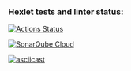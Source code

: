 ### Hexlet tests and linter status:
[![Actions Status](https://github.com/KsenosNick/java-project-71/actions/workflows/hexlet-check.yml/badge.svg)](https://github.com/KsenosNick/java-project-71/actions)

[![SonarQube Cloud](https://sonarcloud.io/images/project_badges/sonarcloud-light.svg)](https://sonarcloud.io/summary/new_code?id=KsenosNick_java-project-71)

[![asciicast](https://asciinema.org/a/4tvCUWCQHzaCfN499wJaOytj8.svg)](https://asciinema.org/a/4tvCUWCQHzaCfN499wJaOytj8)
